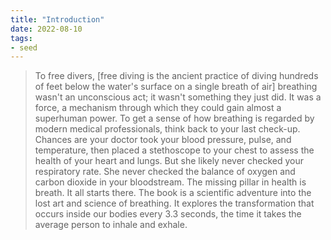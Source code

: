 ```yaml
---
title: "Introduction"
date: 2022-08-10
tags:
- seed
---
```


>To free divers, [free diving is the ancient practice of diving hundreds of feet below the water's surface on a single breath of air] breathing wasn't an unconscious act; it wasn't something they just did. It was a force, a mechanism through which they could gain almost a superhuman power. 
>To get a sense of how breathing is regarded by modern medical professionals, think back to your last check-up. Chances are your doctor took your blood pressure, pulse, and temperature, then placed a stethoscope to your chest to assess the health of your heart and lungs. But she likely never checked your respiratory rate. She never checked the balance of oxygen and carbon dioxide in your bloodstream. 
>The missing pillar in health is breath. It all starts there.
>The book is a scientific adventure into the lost art and science of breathing. It explores the transformation that occurs inside our bodies every 3.3 seconds, the time it takes the average person to inhale and exhale. 


